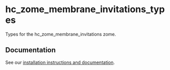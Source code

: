 # hc_zome_membrane_invitations_types

Types for the hc_zome_membrane_invitations zome.

## Documentation

See our [installation instructions and documentation](https://holochain-open-dev.github.io/membrane-invitations).
